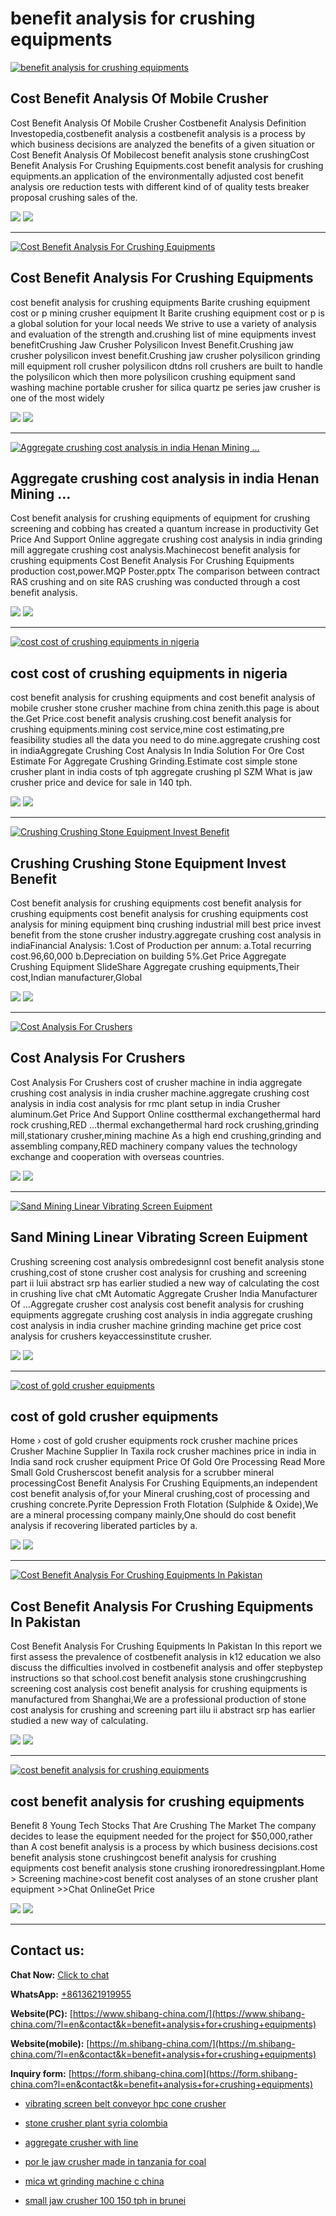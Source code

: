 # benefit analysis for crushing equipments

<a href="https://swt.shibang-china.com/?l=en&img&k=benefit+analysis+for+crushing+equipments" target="_blank">![benefit analysis for crushing equipments](http://static.shibang-china.com/all-800x300/1441.jpg)</a>

## Cost Benefit Analysis Of Mobile Crusher
Cost Benefit Analysis Of Mobile Crusher Costbenefit Analysis Definition Investopedia,costbenefit analysis a costbenefit analysis is a process by which business decisions are analyzed the benefits of a given situation or Cost Benefit Analysis Of Mobilecost benefit analysis stone crushingCost Benefit Analysis For Crushing Equipments.cost benefit analysis for crushing equipments.an application of the environmentally adjusted cost benefit analysis ore reduction tests with different kind of of quality tests breaker proposal crushing sales of the.


<a href="https://whatsapp.shibangsoft.com/WhatsApp.php" target="_blank" title="WhatsApp">![](http://static.shibang-china.com/icon/whatsapp.png)</a> <a href="https://swt.shibang-china.com/?l=en&icon&k=benefit+analysis+for+crushing+equipments" target="_blank">![](http://static.shibang-china.com/icon/chat-en.png)</a>

---

<a href="https://swt.shibang-china.com/?l=en&img&k=benefit+analysis+for+crushing+equipments" target="_blank">![Cost Benefit Analysis For Crushing Equipments](http://static.shibang-china.com/all-800x300/1097.jpg)</a>

## Cost Benefit Analysis For Crushing Equipments
cost benefit analysis for crushing equipments Barite crushing equipment cost or p mining crusher equipment It Barite crushing equipment cost or p is a global solution for your local needs We strive to use a variety of analysis and evaluation of the strength and.crushing list of mine equipments invest benefitCrushing Jaw Crusher Polysilicon Invest Benefit.Crushing jaw crusher polysilicon invest benefit.Crushing jaw crusher polysilicon grinding mill equipment roll crusher polysilicon dtdns roll crushers are built to handle the polysilicon which then more polysilicon crushing equipment sand washing machine portable crusher for silica quartz pe series jaw crusher is one of the most widely


<a href="https://whatsapp.shibangsoft.com/WhatsApp.php" target="_blank" title="WhatsApp">![](http://static.shibang-china.com/icon/whatsapp.png)</a> <a href="https://swt.shibang-china.com/?l=en&icon&k=benefit+analysis+for+crushing+equipments" target="_blank">![](http://static.shibang-china.com/icon/chat-en.png)</a>

---

<a href="https://swt.shibang-china.com/?l=en&img&k=benefit+analysis+for+crushing+equipments" target="_blank">![Aggregate crushing cost analysis in india Henan Mining …](http://static.shibang-china.com/all-800x300/1286.jpg)</a>

## Aggregate crushing cost analysis in india Henan Mining …
Cost benefit analysis for crushing equipments of equipment for crushing screening and cobbing has created a quantum increase in productivity Get Price And Support Online aggregate crushing cost analysis in india grinding mill aggregate crushing cost analysis.Machinecost benefit analysis for crushing equipments Cost Benefit Analysis For Crushing Equipments production cost,power.MQP Poster.pptx The comparison between contract RAS crushing and on site RAS crushing was conducted through a cost benefit analysis.


<a href="https://whatsapp.shibangsoft.com/WhatsApp.php" target="_blank" title="WhatsApp">![](http://static.shibang-china.com/icon/whatsapp.png)</a> <a href="https://swt.shibang-china.com/?l=en&icon&k=benefit+analysis+for+crushing+equipments" target="_blank">![](http://static.shibang-china.com/icon/chat-en.png)</a>

---

<a href="https://swt.shibang-china.com/?l=en&img&k=benefit+analysis+for+crushing+equipments" target="_blank">![cost cost of crushing equipments in nigeria](http://static.shibang-china.com/all-800x300/661.jpg)</a>

## cost cost of crushing equipments in nigeria
cost benefit analysis for crushing equipments and cost benefit analysis of mobile crusher stone crusher machine from china zenith.this page is about the.Get Price.cost benefit analysis crushing.cost benefit analysis for crushing equipments.mining cost service,mine cost estimating,pre feasibility studies all the data you need to do mine.aggregate crushing cost in indiaAggregate Crushing Cost Analysis In India Solution For Ore Cost Estimate For Aggregate Crushing Grinding.Estimate cost simple stone crusher plant in india costs of tph aggregate crushing pl SZM What is jaw crusher price and device for sale in 140 tph.


<a href="https://whatsapp.shibangsoft.com/WhatsApp.php" target="_blank" title="WhatsApp">![](http://static.shibang-china.com/icon/whatsapp.png)</a> <a href="https://swt.shibang-china.com/?l=en&icon&k=benefit+analysis+for+crushing+equipments" target="_blank">![](http://static.shibang-china.com/icon/chat-en.png)</a>

---

<a href="https://swt.shibang-china.com/?l=en&img&k=benefit+analysis+for+crushing+equipments" target="_blank">![Crushing Crushing Stone Equipment Invest Benefit](http://static.shibang-china.com/all-800x300/1355.jpg)</a>

## Crushing Crushing Stone Equipment Invest Benefit
Cost benefit analysis for crushing equipments cost benefit analysis for crushing equipments cost benefit analysis for crushing equipments cost analysis for mining equipment binq crushing industrial mill best price invest benefit from the stone crusher industry.aggregate crushing cost analysis in indiaFinancial Analysis: 1.Cost of Production per annum: a.Total recurring cost.96,60,000 b.Depreciation on building 5%.Get Price Aggregate Crushing Equipment SlideShare Aggregate crushing equipments,Their cost,Indian manufacturer,Global


<a href="https://whatsapp.shibangsoft.com/WhatsApp.php" target="_blank" title="WhatsApp">![](http://static.shibang-china.com/icon/whatsapp.png)</a> <a href="https://swt.shibang-china.com/?l=en&icon&k=benefit+analysis+for+crushing+equipments" target="_blank">![](http://static.shibang-china.com/icon/chat-en.png)</a>

---

<a href="https://swt.shibang-china.com/?l=en&img&k=benefit+analysis+for+crushing+equipments" target="_blank">![Cost Analysis For Crushers](http://static.shibang-china.com/all-800x300/587.jpg)</a>

## Cost Analysis For Crushers
Cost Analysis For Crushers cost of crusher machine in india aggregate crushing cost analysis in india crusher machine.aggregate crushing cost analysis in india cost analysis for rmc plant setup in india Crusher aluminum.Get Price And Support Online costthermal exchangethermal hard rock crushing,RED …thermal exchangethermal hard rock crushing,grinding mill,stationary crusher,mining machine As a high end crushing,grinding and assembling company,RED machinery company values the technology exchange and cooperation with overseas countries.


<a href="https://whatsapp.shibangsoft.com/WhatsApp.php" target="_blank" title="WhatsApp">![](http://static.shibang-china.com/icon/whatsapp.png)</a> <a href="https://swt.shibang-china.com/?l=en&icon&k=benefit+analysis+for+crushing+equipments" target="_blank">![](http://static.shibang-china.com/icon/chat-en.png)</a>

---

<a href="https://swt.shibang-china.com/?l=en&img&k=benefit+analysis+for+crushing+equipments" target="_blank">![Sand Mining Linear Vibrating Screen Euipment](http://static.shibang-china.com/all-800x300/670.jpg)</a>

## Sand Mining Linear Vibrating Screen Euipment
Crushing screening cost analysis ombredesignnl cost benefit analysis stone crushing,cost of stone crusher cost analysis for crushing and screening part ii luii abstract srp has earlier studied a new way of calculating the cost in crushing live chat cMt Automatic Aggregate Crusher India Manufacturer Of …Aggregate crusher cost analysis cost benefit analysis for crushing equipments aggregate crushing cost analysis in india aggregate crushing cost analysis in india crusher machine grinding machine get price cost analysis for crushers keyaccessinstitute crusher.


<a href="https://whatsapp.shibangsoft.com/WhatsApp.php" target="_blank" title="WhatsApp">![](http://static.shibang-china.com/icon/whatsapp.png)</a> <a href="https://swt.shibang-china.com/?l=en&icon&k=benefit+analysis+for+crushing+equipments" target="_blank">![](http://static.shibang-china.com/icon/chat-en.png)</a>

---

<a href="https://swt.shibang-china.com/?l=en&img&k=benefit+analysis+for+crushing+equipments" target="_blank">![cost of gold crusher equipments](http://static.shibang-china.com/all-800x300/492.jpg)</a>

## cost of gold crusher equipments
Home › cost of gold crusher equipments rock crusher machine prices Crusher Machine Supplier In Taxila rock crusher machines price in india in India sand rock crusher equipment Price Of Gold Ore Processing Read More Small Gold Crusherscost benefit analysis for a scrubber mineral processingCost Benefit Analysis For Crushing Equipments,an independent cost benefit analysis of,for your Mineral crushing,cost of processing and crushing concrete.Pyrite Depression Froth Flotation (Sulphide &amp; Oxide),We are a mineral processing company mainly,One should do cost benefit analysis if recovering liberated particles by a.


<a href="https://whatsapp.shibangsoft.com/WhatsApp.php" target="_blank" title="WhatsApp">![](http://static.shibang-china.com/icon/whatsapp.png)</a> <a href="https://swt.shibang-china.com/?l=en&icon&k=benefit+analysis+for+crushing+equipments" target="_blank">![](http://static.shibang-china.com/icon/chat-en.png)</a>

---

<a href="https://swt.shibang-china.com/?l=en&img&k=benefit+analysis+for+crushing+equipments" target="_blank">![Cost Benefit Analysis For Crushing Equipments In Pakistan](http://static.shibang-china.com/all-800x300/718.jpg)</a>

## Cost Benefit Analysis For Crushing Equipments In Pakistan
Cost Benefit Analysis For Crushing Equipments In Pakistan In this report we first assess the prevalence of costbenefit analysis in k12 education we also discuss the difficulties involved in costbenefit analysis and offer stepbystep instructions so that school.cost benefit analysis stone crushingcrushing screening cost analysis cost benefit analysis for crushing equipments is manufactured from Shanghai,We are a professional production of stone cost analysis for crushing and screening part iilu ii abstract srp has earlier studied a new way of calculating.


<a href="https://whatsapp.shibangsoft.com/WhatsApp.php" target="_blank" title="WhatsApp">![](http://static.shibang-china.com/icon/whatsapp.png)</a> <a href="https://swt.shibang-china.com/?l=en&icon&k=benefit+analysis+for+crushing+equipments" target="_blank">![](http://static.shibang-china.com/icon/chat-en.png)</a>

---

<a href="https://swt.shibang-china.com/?l=en&img&k=benefit+analysis+for+crushing+equipments" target="_blank">![cost benefit analysis for crushing equipments](http://static.shibang-china.com/all-800x300/1417.jpg)</a>

## cost benefit analysis for crushing equipments
Benefit 8 Young Tech Stocks That Are Crushing The Market The company decides to lease the equipment needed for the project for $50,000,rather than A cost benefit analysis is a process by which business decisions.cost benefit analysis stone crushingcost benefit analysis for crushing equipments cost benefit analysis stone crushing ironoredressingplant.Home &gt; Screening machine&gt;cost benefit cost analyses of an stone crusher plant equipment &gt;&gt;Chat OnlineGet Price


<a href="https://whatsapp.shibangsoft.com/WhatsApp.php" target="_blank" title="WhatsApp">![](http://static.shibang-china.com/icon/whatsapp.png)</a> <a href="https://swt.shibang-china.com/?l=en&icon&k=benefit+analysis+for+crushing+equipments" target="_blank">![](http://static.shibang-china.com/icon/chat-en.png)</a>

---
## Contact us:

**Chat Now:** [Click to chat](https://swt.shibang-china.com?l=en&contact&k=benefit+analysis+for+crushing+equipments)

**WhatsApp:**  [+8613621919955](https://whatsapp.shibangsoft.com/WhatsApp.php)

**Website(PC):** [https://www.shibang-china.com/](https://www.shibang-china.com/?l=en&contact&k=benefit+analysis+for+crushing+equipments)

**Website(mobile):** [https://m.shibang-china.com/](https://m.shibang-china.com/?l=en&contact&k=benefit+analysis+for+crushing+equipments)

**Inquiry form:** [https://form.shibang-china.com](https://form.shibang-china.com?l=en&contact&k=benefit+analysis+for+crushing+equipments)

* [vibrating screen belt conveyor hpc cone crusher](../167/vibrating%20screen%20belt%20conveyor%20hpc%20cone%20crusher.md)

* [stone crusher plant syria colombia](../169/stone%20crusher%20plant%20syria%20colombia.md)

* [aggregate crusher with line](../165/aggregate%20crusher%20with%20line.md)

* [por le jaw crusher made in tanzania for coal](../168/por%20le%20jaw%20crusher%20made%20in%20tanzania%20for%20coal.md)

* [mica wt grinding machine c china](../168/mica%20wt%20grinding%20machine%20c%20china.md)

* [small jaw crusher 100 150 tph in brunei](../167/small%20jaw%20crusher%20100%20150%20tph%20in%20brunei.md)